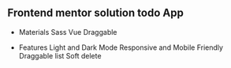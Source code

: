 ## Frontend mentor solution todo App

* Materials
Sass
Vue Draggable

* Features
Light and Dark Mode
Responsive and Mobile Friendly
Draggable list
Soft delete


